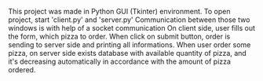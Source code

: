 This project was made in Python GUI (Tkinter) environment. To open project, start 'client.py' and 'server.py'
Communication between those two windows is with help of a socket communication
On client side, user fills out the form, which pizza to order. When click on submit button, order is sending to server side and printing all informations.
When user order some pizza, on server side exists database with available quantity of pizza, and it's decreasing automatically in accordance with the amount of pizza ordered.

